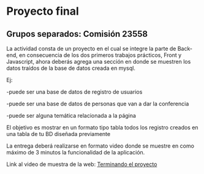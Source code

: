 # Proyecto final

## Grupos separados: Comisión 23558

<p>La actividad consta de un proyecto en el cual se integre la parte de Back-end, en consecuencia de los dos primeros trabajos prácticos, Front y Javascript, ahora deberás agrega una sección en donde se muestren los datos traídos de la base de datos creada en mysql.</p>
<p>Ej:</p>

-puede ser una base de datos de registro de usuarios

-puede ser una base de datos de personas que van a dar la conferencia

-puede ser alguna temática relacionada a la página

El objetivo es mostrar en un formato tipo tabla todos los registro creados en una tabla de tu BD diseñada previamente

La entrega deberá realizarse en formato video donde se muestre en como máximo de 3 minutos la funcionalidad de la aplicación. 

<p>Link al video de muestra de la web: <a href="https://youtube.com">Terminando el proyecto</a></p>
